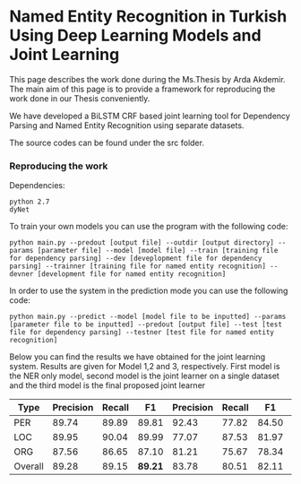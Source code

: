 # Named Entity Recognition in Turkish Using Deep Learning Models and Joint Learning

This page describes the work done during the Ms.Thesis by Arda Akdemir. The main aim of this page is to provide a framework for reproducing the work done in our Thesis conveniently. 

We have developed a BiLSTM CRF based joint learning tool for Dependency Parsing and Named Entity Recognition using separate datasets.


The source codes can be found under the src folder.

### Reproducing the work

Dependencies:

```
python 2.7
dyNet
```

To train your own models you can use the program with the following code:

```
python main.py --predout [output file] --outdir [output directory] --params [parameter file] --model [model file] --train [training file for dependency parsing] --dev [deveplopment file for dependency parsing] --trainner [training file for named entity recognition] --devner [development file for named entity recognition] 
```

In order to use the system in the prediction mode you can use the following code:

```
python main.py --predict --model [model file to be inputted] --params [parameter file to be inputted] --predout [output file] --test [test file for dependency parsing] --testner [test file for named entity recognition]
```

Below you can find the results we have obtained for the joint learning system. Results are given for Model 1,2 and 3, respectively. First model is the NER only model, second model is the joint learner on a single dataset and the third model is the final proposed joint learner


|Type|Precision|Recall|F1|Precision|Recall|F1|Precision|Recall|F1|
|------|------|-------|-------|------|-------|-------|------|-------|-------|
|PER|89.74| 89.89|89.81 | 92.43|77.82|84.50 | 86.29|86.66 |86.48|
|LOC|  89.95 | 90.04 | 89.99 | 77.07|87.53|81.97| 86.84|85.89|86.36|
|ORG| 87.56 | 86.65 | 87.10 | 81.21|75.67|78.34| 80.97|76.41|78.63|
|Overall|  89.28 | 89.15 | **89.21** | 83.78|80.51|82.11| 85.23|83.91|**84.56**|




